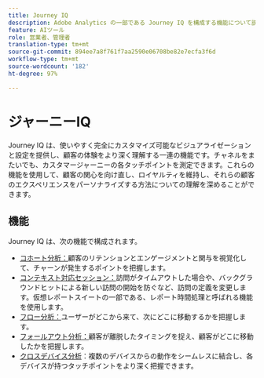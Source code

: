 ```yaml
---
title: Journey IQ
description: Adobe Analytics の一部である Journey IQ を構成する機能について説明します。
feature: AIツール
role: 営業者、管理者
translation-type: tm+mt
source-git-commit: 894ee7a8f761f7aa2590e06708be82e7ecfa3f6d
workflow-type: tm+mt
source-wordcount: '182'
ht-degree: 97%

---
```



# ジャーニーIQ

Journey IQ は、使いやすく完全にカスタマイズ可能なビジュアライゼーションと設定を提供し、顧客の体験をより深く理解する一連の機能です。チャネルをまたいでも、カスタマージャーニーの各タッチポイントを測定できます。これらの機能を使用して、顧客の関心を向け直し、ロイヤルティを維持し、それらの顧客のエクスペリエンスをパーソナライズする方法についての理解を深めることができます。

## 機能

Journey IQ は、次の機能で構成されます。

* [ コホート分析：](visualizations/cohort-table/cohort-analysis.md)顧客のリテンションとエンゲージメントと関与を視覚化して、チャーンが発生するポイントを把握します。
* [ コンテキスト対応セッション：](../../components/vrs/vrs-report-time-processing.md)訪問がタイムアウトした場合や、バックグラウンドヒットによる新しい訪問の開始を防ぐなど、訪問の定義を変更します。仮想レポートスイートの一部である、レポート時間処理と呼ばれる機能を使用します。
* [フロー分析：](visualizations/c-flow/flow.md)ユーザーがどこから来て、次にどこに移動するかを把握します。
* [フォールアウト分析：](visualizations/fallout/fallout-flow.md)顧客が離脱したタイミングを捉え、顧客がどこに移動したかを把握します。
* [クロスデバイス分析](../../components/cda/overview.md)：複数のデバイスからの動作をシームレスに結合し、各デバイスが持つタッチポイントをより深く把握できます。
